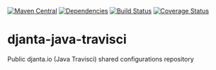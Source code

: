[![Maven Central](https://img.shields.io/maven-central/v/io.djanta/djanta-parent.svg?maxAge=2592000)](http://search.maven.org/#artifactdetails%7Cnet.djanta%7Cdjanta-parent)
[![Dependencies](https://www.versioneye.com/user/projects/58809cf8e25f5900365361be/badge.svg?style=flat-square)](https://www.versioneye.com/user/projects/58809cf8e25f5900365361be)
[![Build Status](https://travis-ci.org/DJANTA/djanta-parent.svg?branch=master)](https://travis-ci.org/DJANTA/djanta-parent)
[![Coverage Status](https://coveralls.io/repos/github/DJANTA/djanta-parent/badge.svg?branch=master)](https://coveralls.io/github/DJANTA/djanta-parent?branch=master)


# djanta-java-travisci
Public djanta.io (Java Travisci) shared configurations repository
